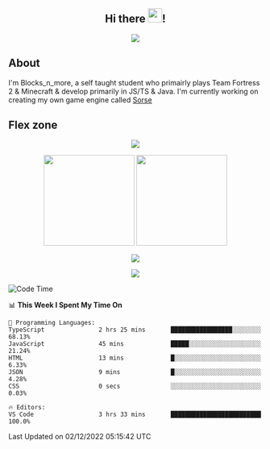 <h2 align="center">
  Hi there <img src="https://media.giphy.com/media/hvRJCLFzcasrR4ia7z/giphy.gif" width="28">!
</h2>

<p align="center">
  <img src="https://forthebadge.com/images/badges/0-percent-optimized.svg">
</p>

## About
I'm Blocks_n_more, a self taught student who primairly plays Team Fortress 2 & Minecraft & develop primarily in JS/TS & Java. I'm currently working on creating my own game engine called [Sorse](https://github.com/Wave-Studio/sorse2)

## Flex zone
<p align="center">
 <img src="https://github-profile-summary-cards.vercel.app/api/cards/profile-details?username=Blocksnmore&theme=github_dark">
</p>
<p align="center">
 <img height="180em" src="https://github-readme-stats.vercel.app/api?username=Blocksnmore&show_icons=true&theme=dark&hide_border=true">
 <img height="180em" src="https://github-readme-stats.vercel.app/api/top-langs/?username=Blocksnmore&layout=compact&theme=dark&hide_border=true"> 
</p>
<p align="center">
 <img src="https://github-readme-streak-stats.herokuapp.com/?user=Blocksnmore&theme=dark&hide_border=true">
</p>
<p align="center">
 <img src="https://activity-graph.herokuapp.com/graph?username=Blocksnmore&theme=github&hide_border=true"> 
</p>

<!--START_SECTION:waka-->
![Code Time](http://img.shields.io/badge/Code%20Time-434%20hrs%2014%20mins-blue)

📊 **This Week I Spent My Time On** 

```text
💬 Programming Languages: 
TypeScript               2 hrs 25 mins       █████████████████░░░░░░░░   68.13% 
JavaScript               45 mins             █████░░░░░░░░░░░░░░░░░░░░   21.24% 
HTML                     13 mins             █░░░░░░░░░░░░░░░░░░░░░░░░   6.33% 
JSON                     9 mins              █░░░░░░░░░░░░░░░░░░░░░░░░   4.28% 
CSS                      0 secs              ░░░░░░░░░░░░░░░░░░░░░░░░░   0.03%

🔥 Editors: 
VS Code                  3 hrs 33 mins       █████████████████████████   100.0%

```


 Last Updated on 02/12/2022 05:15:42 UTC
<!--END_SECTION:waka-->
